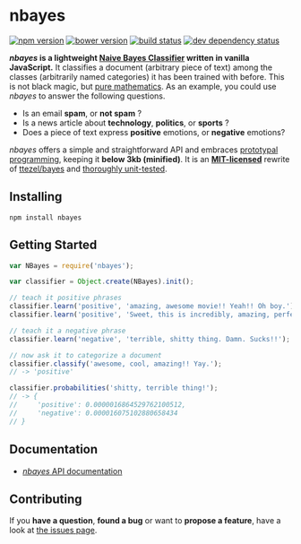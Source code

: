# nbayes

[![npm version](https://img.shields.io/npm/v/nbayes.svg)](https://www.npmjs.com/package/nbayes)
[![bower version](https://img.shields.io/bower/v/nbayes.svg)](bower.json)
[![build status](https://img.shields.io/travis/derhuerst/velo.svg)](https://travis-ci.org/derhuerst/velo)
[![dev dependency status](https://img.shields.io/david/dev/derhuerst/velo.svg)](https://david-dm.org/derhuerst/velo#info=devDependencies)

***nbayes* is a lightweight [Naive Bayes Classifier](https://www.youtube.com/watch?v=DdYSMwEWbd4) written in vanilla JavaScript.** It classifies a document (arbitrary piece of text) among the classes (arbitrarily named categories) it has been trained with before. This is not black magic, but [pure mathematics](https://www.youtube.com/watch?v=DdYSMwEWbd4). As an example, you could use *nbayes* to answer the following questions.

- Is an email **spam**, or **not spam** ?
- Is a news article about **technology**, **politics**, or **sports** ?
- Does a piece of text express **positive** emotions, or **negative** emotions?

*nbayes* offers a simple and straightforward API and embraces [prototypal programming](http://davidwalsh.name/javascript-objects-deconstruction#simpler-object-object), keeping it **below 3kb (minified)**. It is an **[MIT-licensed](LICENSE)** rewrite of [ttezel/bayes](https://github.com/ttezel/bayes) and [thoroughly unit-tested](test/).


## Installing

```
npm install nbayes
```


## Getting Started

```javascript
var NBayes = require('nbayes');

var classifier = Object.create(NBayes).init();

// teach it positive phrases
classifier.learn('positive', 'amazing, awesome movie!! Yeah!! Oh boy.');
classifier.learn('positive', 'Sweet, this is incredibly, amazing, perfect, great!!');

// teach it a negative phrase
classifier.learn('negative', 'terrible, shitty thing. Damn. Sucks!!');

// now ask it to categorize a document
classifier.classify('awesome, cool, amazing!! Yay.');
// -> 'positive'

classifier.probabilities('shitty, terrible thing!');
// -> {
//     'positive': 0.0000016864529762100512,
//     'negative': 0.000016075102880658434
// }
```


## Documentation

- [*nbayes* API documentation](docs/api.md)



## Contributing

If you **have a question**, **found a bug** or want to **propose a feature**, have a look at [the issues page](https://github.com/derhuerst/nbayes/issues).

